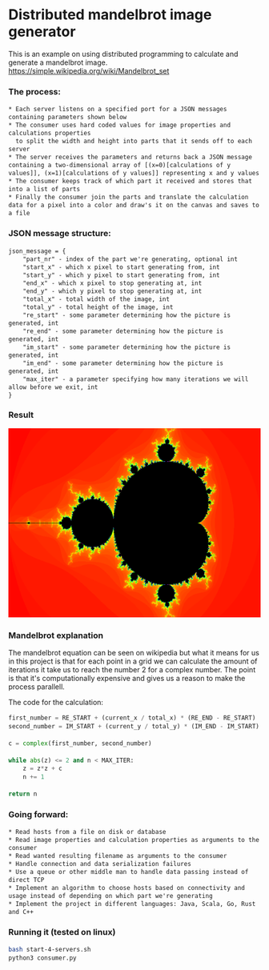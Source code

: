 # Distributed mandelbrot image generator

This is an example on using distributed programming to calculate and generate a mandelbrot image.
https://simple.wikipedia.org/wiki/Mandelbrot_set

### The process:
    * Each server listens on a specified port for a JSON messages containing parameters shown below
    * The consumer uses hard coded values for image properties and calculations properties
      to split the width and height into parts that it sends off to each server
    * The server receives the parameters and returns back a JSON message containing a two-dimensional array of [(x=0)[calculations of y values]], (x=1)[calculations of y values]] representing x and y values
    * The consumer keeps track of which part it received and stores that into a list of parts
    * Finally the consumer join the parts and translate the calculation data for a pixel into a color and draw's it on the canvas and saves to a file
    

### JSON message structure:
    json_message = {
	   	"part_nr" - index of the part we're generating, optional int
		"start_x" - which x pixel to start generating from, int
		"start_y" - which y pixel to start generating from, int
		"end_x" - which x pixel to stop generating at, int
		"end_y" - which y pixel to stop generating at, int
		"total_x" - total width of the image, int
		"total_y" - total height of the image, int
		"re_start" - some parameter determining how the picture is generated, int
		"re_end" - some parameter determining how the picture is generated, int
		"im_start" - some parameter determining how the picture is generated, int
		"im_end" - some parameter determining how the picture is generated, int
		"max_iter" - a parameter specifying how many iterations we will allow before we exit, int
    }
    
### Result
![alt text](https://github.com/frodrok/mandelbrot-image-generator/raw/master/result/output-distributed.png "The result")

### Mandelbrot explanation
The mandelbrot equation can be seen on wikipedia but what it means for us in this project is that for each point in a grid we can calculate the amount of iterations it take us to reach the number 2 for a complex number. The point is that it's computationally expensive and gives us a reason to make the process parallell.

The code for the calculation:
```python
first_number = RE_START + (current_x / total_x) * (RE_END - RE_START)
second_number = IM_START + (current_y / total_y) * (IM_END - IM_START)

c = complex(first_number, second_number)

while abs(z) <= 2 and n < MAX_ITER:
	z = z*z + c
	n += 1
	
return n

```

### Going forward:
    * Read hosts from a file on disk or database
    * Read image properties and calculation properties as arguments to the consumer
    * Read wanted resulting filename as arguments to the consumer
    * Handle connection and data serialization failures
    * Use a queue or other middle man to handle data passing instead of direct TCP
    * Implement an algorithm to choose hosts based on connectivity and usage instead of depending on which part we're generating
    * Implement the project in different languages: Java, Scala, Go, Rust and C++
    
   
### Running it (tested on linux)

```bash
bash start-4-servers.sh	
python3 consumer.py
```
   
    

